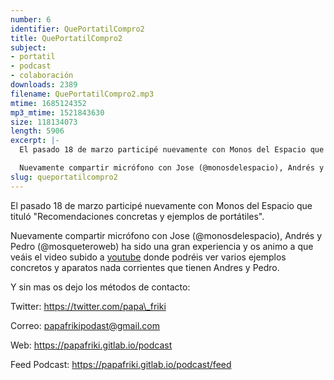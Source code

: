 ```yaml
---
number: 6
identifier: QuePortatilCompro2
title: QuePortatilCompro2
subject:
- portatil
- podcast
- colaboración
downloads: 2389
filename: QuePortatilCompro2.mp3
mtime: 1685124352
mp3_mtime: 1521843630
size: 118134073
length: 5906
excerpt: |-
  El pasado 18 de marzo participé nuevamente con Monos del Espacio que tituló "Recomendaciones concretas y ejemplos de portátiles".

  Nuevamente compartir micrófono con Jose (@monosdelespacio), Andrés y Pedro (@mosqueteroweb) ha sido una gran experiencia y os animo a que veáis el video subido a [youtube](https://www.youtube.com/watch?v=5a_fh89bwko) donde podréis ver varios ejemplos concretos y aparatos nada corrie
slug: queportatilcompro2
---
```

El pasado 18 de marzo participé nuevamente con Monos del Espacio que tituló "Recomendaciones concretas y ejemplos de portátiles".

Nuevamente compartir micrófono con Jose (@monosdelespacio), Andrés y Pedro (@mosqueteroweb) ha sido una gran experiencia y os animo a que veáis el video subido a [youtube](https://www.youtube.com/watch?v=5a_fh89bwko) donde podréis ver varios ejemplos concretos y aparatos nada corrientes que tienen Andres y Pedro.

Y sin mas os dejo los métodos de contacto:

Twitter: https://twitter.com/papa\_friki

Correo: papafrikipodast@gmail.com  

Web: https://papafriki.gitlab.io/podcast  

Feed Podcast: https://papafriki.gitlab.io/podcast/feed